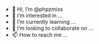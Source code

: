 - 👋 Hi, I’m @phpzmiss
- 👀 I’m interested in ...
- 🌱 I’m currently learning ...
- 💞️ I’m looking to collaborate on ...
- 📫 How to reach me ...

<!---
phpzmiss/phpzmiss is a ✨ special ✨ repository because its `README.md` (this file) appears on your GitHub profile.
You can click the Preview link to take a look at your changes.
--->
